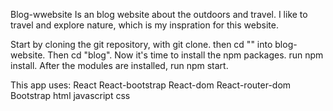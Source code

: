 Blog-wwebsite 
Is an blog website about the outdoors and travel. I like to travel and explore nature, which is my inspration for this website. 


Start by cloning the git repository, with git clone. then cd "" into blog-website. Then cd "blog". Now it's time to install the npm packages. run npm install. After the modules are installed, run npm start.

This app uses:
React
React-bootstrap
React-dom
React-router-dom
Bootstrap
html
javascript
css